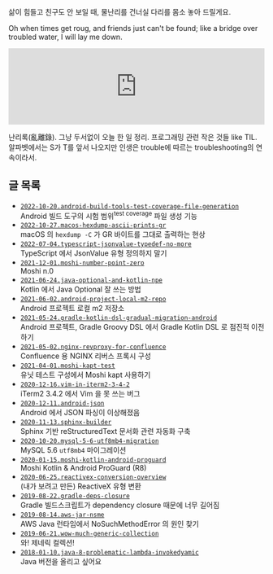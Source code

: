 삶이 힘들고 친구도 안 보일 때, 물난리를 건너실 다리를 몸소 놓아 드릴게요.

Oh when times get roug, and friends just can't be found; like a bridge over troubled water, I will lay me down.

<iframe
  style="max-width: 100%; height: auto;"
  width="560"
  height="315"
  src="https://www.youtube.com/embed/WrcwRt6J32o"
  frameborder="0"
  allow="autoplay; encrypted-media"
  allowfullscreen>
</iframe>

난리록(亂離錄). 그냥 두서없이 오늘 한 일 정리. 프로그래밍 관련 작은 것들 like TIL. 알파벳에서는 S가 T를 앞서 나오지만 인생은 trouble에 따르는 troubleshooting의 연속이라서.

## 글 목록

* [`2022-10-20.android-build-tools-test-coverage-file-generation`](./2022-10-20.android-build-tools-test-coverage-file-generation/)<br />Android 빌드 도구의 시험 범위<sup>test coverage</sup> 파일 생성 기능
* [`2022-10-27.macos-hexdump-ascii-prints-gr`](./2022-10-27.macos-hexdump-ascii-prints-gr/)<br />macOS 의 `hexdump -C` 가 GR 바이트를 그대로 출력하는 현상
* [`2022-07-04.typescript-jsonvalue-typedef-no-more`](./2022-07-04.typescript-jsonvalue-typedef-no-more/)<br />TypeScript 에서 JsonValue 유형 정의하지 말기
* [`2021-12-01.moshi-number-point-zero`](./2021-12-01.moshi-number-point-zero/)<br />Moshi n.0
* [`2021-06-24.java-optional-and-kotlin-npe`](./2021-06-24.java-optional-and-kotlin-npe/)<br />Kotlin 에서 Java Optional 잘 쓰는 방법
* [`2021-06-02.android-project-local-m2-repo`](./2021-06-02.android-project-local-m2-repo/)<br />Android 프로젝트 로컬 m2 저장소
* [`2021-05-24.gradle-kotlin-dsl-gradual-migration-android`](./2021-05-24.gradle-kotlin-dsl-gradual-migration-android/)<br />Android 프로젝트, Gradle Groovy DSL 에서 Gradle Kotlin DSL 로 점진적 이전하기
* [`2021-05-02.nginx-revproxy-for-confluence`](./2021-05-02.nginx-revproxy-for-confluence/)<br />Confluence 용 NGINX 리버스 프록시 구성
* [`2021-04-01.moshi-kapt-test`](./2021-04-01.moshi-kapt-test/)<br />유닛 테스트 구성에서 Moshi kapt 사용하기
* [`2020-12-16.vim-in-iterm2-3-4-2`](./2020-12-16.vim-in-iterm2-3-4-2/)<br />iTerm2 3.4.2 에서 Vim 을 못 쓰는 버그
* [`2020-12-11.android-json`](./2020-12-11.android-json/)<br />Android 에서 JSON 파싱이 이상해졌음
* [`2020-11-13.sphinx-builder`](./2020-11-13.sphinx-builder/)<br />Sphinx 기반 reStructuredText 문서화 관련 자동화 구축
* [`2020-10-20.mysql-5-6-utf8mb4-migration`](./2020-10-20.mysql-5-6-utf8mb4-migration/)<br />MySQL 5.6 `utf8mb4` 마이그레이션
* [`2020-01-15.moshi-kotlin-android-proguard`](./2020-01-15.moshi-kotlin-android-proguard/)<br />Moshi Kotlin &amp; Android ProGuard (R8)
* [`2020-06-25.reactivex-conversion-overview`](./2020-06-25.reactivex-conversion-overview/)<br />(내가 보려고 만든) ReactiveX 유형 변환
* [`2019-08-22.gradle-deps-closure`](./2019-08-22.gradle-deps-closure/)<br />Gradle 빌드스크립트가 dependency closure 때문에 너무 길어짐
* [`2019-08-14.aws-jar-nsme`](./2019-08-14.aws-jar-nsme/)<br />AWS Java 런타임에서 NoSuchMethodError 의 원인 찾기
* [`2019-06-21.wow-much-generic-collection`](./2019-06-21.wow-much-generic-collection/)<br />와! 제네릭 컬렉션!
* [`2018-01-10.java-8-problematic-lambda-invokedyamic`](./2018-01-10.java-8-problematic-lambda-invokedyamic/)<br />Java 버전을 올리고 싶어요


